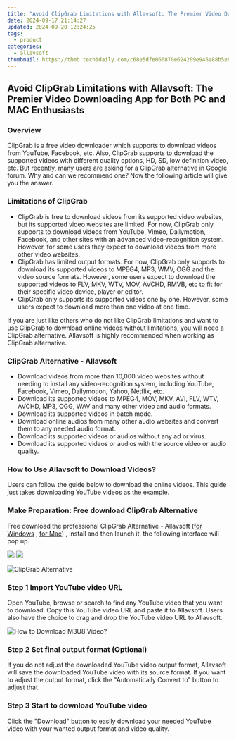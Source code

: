 ```yaml
---
title: "Avoid ClipGrab Limitations with Allavsoft: The Premier Video Downloading App for Both PC and MAC Enthusiasts"
date: 2024-09-17 21:14:27
updated: 2024-09-20 12:24:25
tags:
  - product
categories:
  - allavsoft
thumbnail: https://thmb.techidaily.com/c68e5dfe066870e624209e946a88b5eb21db8406cf2fae44c9a446c53d02efdc.jpg
---
```


## Avoid ClipGrab Limitations with Allavsoft: The Premier Video Downloading App for Both PC and MAC Enthusiasts

### Overview

ClipGrab is a free video downloader which supports to download videos from YouTube, Facebook, etc. Also, ClipGrab supports to download the supported videos with different quality options, HD, SD, low definition video, etc. But recently, many users are asking for a ClipGrab alternative in Google forum. Why and can we recommend one? Now the following article will give you the answer.

### Limitations of ClipGrab

* ClipGrab is free to download videos from its supported video websites, but its supported video websites are limited. For now, ClipGrab only supports to download videos from YouTube, Vimeo, Dailymotion, Facebook, and other sites with an advanced video-recognition system. However, for some users they expect to download videos from more other video websites.
* ClipGrab has limited output formats. For now, ClipGrab only supports to download its supported videos to MPEG4, MP3, WMV, OGG and the video source formats. However, some users expect to download the supported videos to FLV, MKV, WTV, MOV, AVCHD, RMVB, etc to fit for their specific video device, player or editor.
* ClipGrab only supports its supported videos one by one. However, some users expect to download more than one video at one time.

If you are just like others who do not like ClipGrab limitations and want to use ClipGrab to download online videos without limitations, you will need a ClipGrab alternative. Allavsoft is highly recommended when working as ClipGrab alternative.

### ClipGrab Alternative - Allavsoft

* Download videos from more than 10,000 video websites without needing to install any video-recognition system, including YouTube, Facebook, Vimeo, Dailymotion, Yahoo, Netflix, etc.
* Download its supported videos to MPEG4, MOV, MKV, AVI, FLV, WTV, AVCHD, MP3, OGG, WAV and many other video and audio formats.
* Download its supported videos in batch mode.
* Download online audios from many other audio websites and convert them to any needed audio format.
* Download its supported videos or audios without any ad or virus.
* Download its supported videos or audios with the source video or audio quality.

### How to Use Allavsoft to Download Videos?

Users can follow the guide below to download the online videos. This guide just takes downloading YouTube videos as the example.

### Make Preparation: Free download ClipGrab Alternative

Free download the professional ClipGrab Alternative - Allavsoft ([for Windows](https://tools.techidaily.com/allavsoft/products/) , [for Mac](https://tools.techidaily.com/allavsoft/products/)) , install and then launch it, the following interface will pop up.

[![](https://www.allavsoft.com/how-to/../images/how-to/free-download-win.jpg)](https://tools.techidaily.com/allavsoft/products/) [![](https://www.allavsoft.com/how-to/../images/how-to/free-download-mac.jpg)](https://tools.techidaily.com/allavsoft/products/)

![ClipGrab Alternative](https://www.allavsoft.com/how-to/../images/allavsoft/screen-shot-600.jpg)

### Step 1 Import YouTube video URL

Open YouTube, browse or search to find any YouTube video that you want to download. Copy this YouTube video URL and paste it to Allavsoft. Users also have the choice to drag and drop the YouTube video URL to Allavsoft.

![How to Download M3U8 Video?](https://www.allavsoft.com/how-to/../images/how-to/download-rtmp-video/download-rtmp-video.jpg)

### Step 2 Set final output format (Optional)

If you do not adjust the downloaded YouTube video output format, Allavsoft will save the downloaded YouTube video with its source format. If you want to adjust the output format, click the "Automatically Convert to" button to adjust that.

### Step 3 Start to download YouTube video

Click the "Download" button to easily download your needed YouTube video with your wanted output format and video quality.

<ins class="adsbygoogle"
     style="display:block"
     data-ad-format="autorelaxed"
     data-ad-client="ca-pub-7571918770474297"
     data-ad-slot="1223367746"></ins>



<ins class="adsbygoogle"
     style="display:block"
     data-ad-client="ca-pub-7571918770474297"
     data-ad-slot="8358498916"
     data-ad-format="auto"
     data-full-width-responsive="true"></ins>
